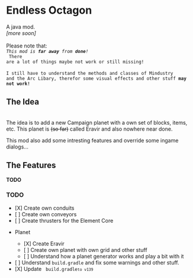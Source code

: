 # Endless Octagon
A java mod. <br> *[more soon]*
<br><br>
Please note that:<br>
<code><i>This mod is <b>far away</b> from <b>done</b>! </i><br>
There are a lot of things maybe not work or still missing!</code>
<br>
<br>
<code>I still have to understand the methods and classes of Mindustry and the Arc Libary, therefor some visual effects and other stuff <b>may not work!</b></code>

## The Idea
<br>
The idea is to add a new Campaign planet with a own set of blocks, items, etc.
This planet is <del>(so far)</del> called Eravir and also nowhere near done.

This mod also add some intresting features and override some ingame dialogs...

## The Features
<b>TODO</b>
<br> 

### TODO
<ul>
  <li>
    [X] Create own conduits
  </li>
  <li>
    [ ] Create own conveyors
  </li>
  <li>
    [ ] Create thrusters for the Element Core
  </li>
  <li>
    <p> Planet </p>
      <ul>
        <li>
          [X] Create Eravir
        </li>
        <li>
          [ ] Create own planet with own grid and other stuff
        </li>
        <li>
          [ ] Understand how a planet generator works and play a bit with it
      </ul>
   </li>
  <li>
  [ ] Understand <code>build.gradle</code> and fix some warnings and other stuff.
  </li>
  <li>
  [X] Update <code> build.gradle<code>to v139</code>
  </li>
</ul>
